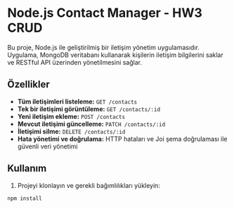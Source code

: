 # Node.js Contact Manager - HW3 CRUD

Bu proje, Node.js ile geliştirilmiş bir iletişim yönetim uygulamasıdır. Uygulama, MongoDB veritabanı kullanarak kişilerin iletişim bilgilerini saklar ve RESTful API üzerinden yönetilmesini sağlar.  

## Özellikler

- **Tüm iletişimleri listeleme:** `GET /contacts`  
- **Tek bir iletişimi görüntüleme:** `GET /contacts/:id`  
- **Yeni iletişim ekleme:** `POST /contacts`  
- **Mevcut iletişimi güncelleme:** `PATCH /contacts/:id`  
- **İletişimi silme:** `DELETE /contacts/:id`  
- **Hata yönetimi ve doğrulama:** HTTP hataları ve Joi şema doğrulaması ile güvenli veri yönetimi  

## Kullanım

1. Projeyi klonlayın ve gerekli bağımlılıkları yükleyin:  
```bash
npm install

